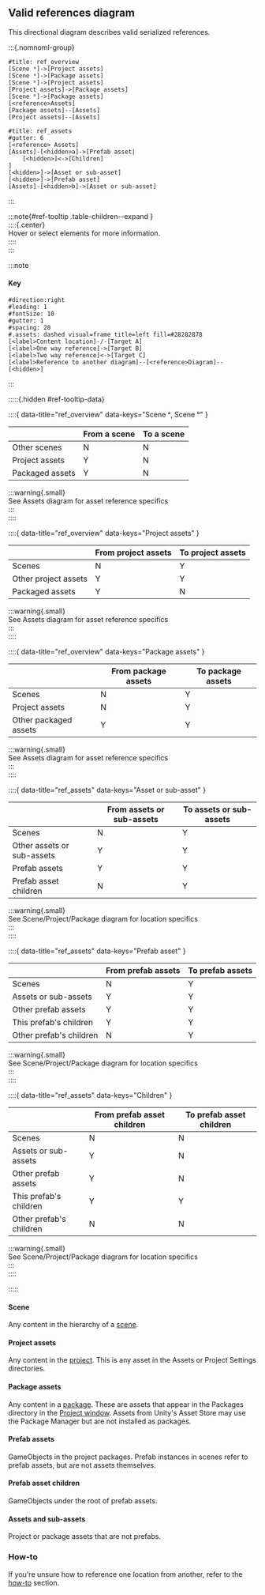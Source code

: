## Valid references diagram

<script type="module" src="/Scripts/Interactive/References/validReferences.js?v=1.0.2"></script>  

This directional diagram describes valid serialized references.

:::{.nomnoml-group}

```nomnoml
#title: ref_overview
[Scene ᵃ]->[Project assets]
[Scene ᵃ]->[Package assets]
[Scene ᵇ]->[Project assets]
[Project assets]->[Package assets]
[Scene ᵇ]->[Package assets]
[<reference>Assets]
[Package assets]--[Assets]
[Project assets]--[Assets]
```

```nomnoml
#title: ref_assets
#gutter: 6
[<reference> Assets]
[Assets]-[<hidden>a]->[Prefab asset|
    [<hidden>]<->[Children]
]
[<hidden>]->[Asset or sub-asset]
[<hidden>]->[Prefab asset]
[Assets]-[<hidden>b]->[Asset or sub-asset]
```
:::

:::note{#ref-tooltip .table-children--expand }  
::::{.center}  
Hover or select elements for more information.  
::::  
:::

:::note  
#### Key
```nomnoml
#direction:right
#leading: 1
#fontSize: 10
#gutter: 1
#spacing: 20
#.assets: dashed visual=frame title=left fill=#28282878
[<label>Content location]-/-[Target A]
[<label>One way reference]->[Target B]
[<label>Two way reference]<->[Target C]
[<label>Reference to another diagram]--[<reference>Diagram]--[<hidden>]
```

:::

:::::{.hidden #ref-tooltip-data}  

::::{ data-title="ref_overview" data-keys="Scene ᵃ, Scene ᵇ" }

|                 | From a scene | To a scene |
|-----------------|--------------|------------|
| Other scenes    | N            | N          |
| Project assets  | Y            | N          |
| Packaged assets | Y            | N          |

:::warning{.small}  
See Assets diagram for asset reference specifics  
:::  
::::  

::::{ data-title="ref_overview" data-keys="Project assets" }  

|                      | From project assets | To project assets |
|----------------------|---------------------|-------------------|
| Scenes               | N                   | Y                 |
| Other project assets | Y                   | Y                 |
| Packaged assets      | Y                   | N                 |

:::warning{.small}  
See Assets diagram for asset reference specifics  
:::  
::::  

::::{ data-title="ref_overview" data-keys="Package assets" }  

|                       | From package assets | To package assets |
|-----------------------|---------------------|-------------------|
| Scenes                | N                   | Y                 |
| Project assets        | N                   | Y                 |
| Other packaged assets | Y                   | Y                 |

:::warning{.small}  
See Assets diagram for asset reference specifics  
:::  
::::  

::::{ data-title="ref_assets" data-keys="Asset or sub-asset" }

|                               | From assets or sub-assets | To assets or sub-assets |
|-------------------------------|---------------------------|-------------------------|
| Scenes                        | N                         | Y                       |
| Other assets or sub-assets    | Y                         | Y                       |
| Prefab assets                 | Y                         | Y                       |
| Prefab asset children         | N                         | Y                       |

:::warning{.small}  
See Scene/Project/Package diagram for location specifics  
:::  
::::  

::::{ data-title="ref_assets" data-keys="Prefab asset" }

|                         | From prefab assets | To prefab assets |
|-------------------------|--------------------|------------------|
| Scenes                  | N                  | Y                |
| Assets or sub-assets    | Y                  | Y                |
| Other prefab assets     | Y                  | Y                |
| This prefab's children  | Y                  | Y                |
| Other prefab's children | N                  | Y                |

:::warning{.small}  
See Scene/Project/Package diagram for location specifics  
:::  
::::  

::::{ data-title="ref_assets" data-keys="Children" }

|                         | From prefab asset children | To prefab asset children |
|-------------------------|----------------------------|--------------------------|
| Scenes                  | N                          | N                        |
| Assets or sub-assets    | Y                          | N                        |
| Other prefab assets     | Y                          | N                        |
| This prefab's children  | Y                          | Y                        |
| Other prefab's children | N                          | N                        |
:::warning{.small}  
See Scene/Project/Package diagram for location specifics  
:::  
::::

:::::


#### Scene
Any content in the hierarchy of a [scene](https://docs.unity3d.com/Manual/CreatingScenes.html).
#### Project assets
Any content in the [project](https://docs.unity3d.com/Manual/ProjectView.html). This is any asset in the Assets or Project Settings directories.
#### Package assets
Any content in a [package](https://docs.unity3d.com/Manual/PackagesList.html). These are assets that appear in the Packages directory in the [Project window](https://docs.unity3d.com/Manual/ProjectView.html). Assets from Unity's Asset Store may use the Package Manager but are not installed as packages.
#### Prefab assets
GameObjects in the project packages. Prefab instances in scenes refer to prefab assets, but are not assets themselves.
#### Prefab asset children
GameObjects under the root of prefab assets.
#### Assets and sub-assets
Project or package assets that are not prefabs.

### How-to
If you're unsure how to reference one location from another, refer to the [how-to](Serialized%20References.md#how-to) section.